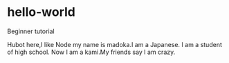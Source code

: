 # hello-world
Beginner tutorial


Hubot here,I like Node
my name is madoka.I am a Japanese.
I am a student of high school.
Now I am a kami.My friends say I am crazy.
